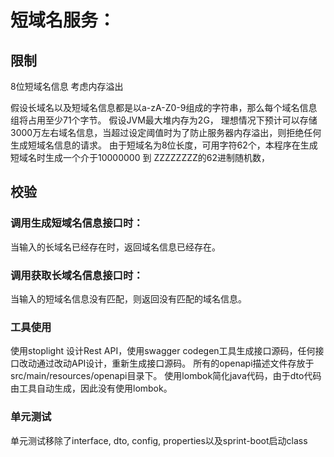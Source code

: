 # 短域名服务：

## 限制
8位短域名信息
考虑内存溢出

假设长域名以及短域名信息都是以a-zA-Z0-9组成的字符串，那么每个域名信息组将占用至少71个字节。
假设JVM最大堆内存为2G， 理想情况下预计可以存储3000万左右域名信息，当超过设定阈值时为了防止服务器内存溢出，则拒绝任何生成短域名信息的请求。
由于短域名为8位长度，可用字符62个，本程序在生成短域名时生成一个介于10000000 到 ZZZZZZZZ的62进制随机数，

## 校验
### 调用生成短域名信息接口时：
当输入的长域名已经存在时，返回域名信息已经存在。

### 调用获取长域名信息接口时：
当输入的短域名信息没有匹配，则返回没有匹配的域名信息。

### 工具使用
使用stoplight 设计Rest API，使用swagger codegen工具生成接口源码，任何接口改动通过改动API设计，重新生成接口源码。
所有的openapi描述文件存放于src/main/resources/openapi目录下。
使用lombok简化java代码，由于dto代码由工具自动生成，因此没有使用lombok。

### 单元测试
单元测试移除了interface, dto, config, properties以及sprint-boot启动class
